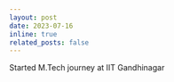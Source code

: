 ```yaml
---
layout: post
date: 2023-07-16
inline: true
related_posts: false
---
```


Started M.Tech journey at IIT Gandhinagar 
